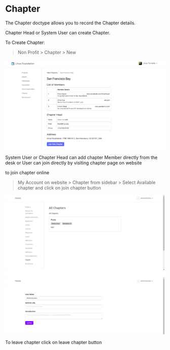 
# Chapter



The Chapter doctype allows you to record the Chapter details.


Chapter Head or System User can create Chapter.


To Create Chapter:


> Non Profit > Chapter > New


![Chapter](/files/chapter.png)


System User or Chapter Head can add chapter Member directly from the desk or
User can join directly by visiting chapter page on website


to join chapter online


> My Account on website > Chapter from sidebar > Select Available chapter and click on join chapter button


![online Chapter](/files/online_chapter.png)
![online Chapter](/files/online_chapter_join.png)


To leave chapter click on leave chapter button




